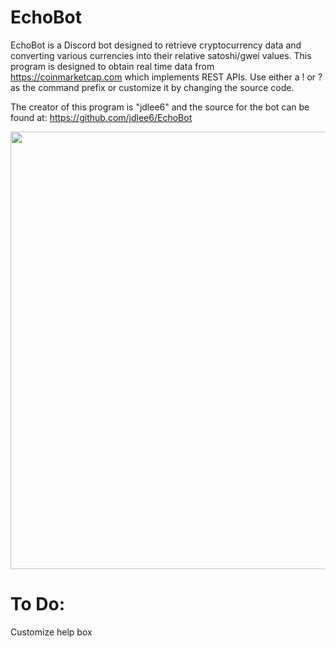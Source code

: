 # EchoBot

EchoBot is a Discord bot designed to retrieve cryptocurrency data and converting various currencies into their relative satoshi/gwei values. This program is designed to obtain real time data from https://coinmarketcap.com which implements REST APIs. Use either a ! or ? as the command prefix or customize it by changing the source code.

The creator of this program is "jdlee6" and the source for the bot can be found at: https://github.com/jdlee6/EchoBot

<img src="https://i.imgur.com/PMXUg5S.png" width="700">

# To Do:

Customize help box 
